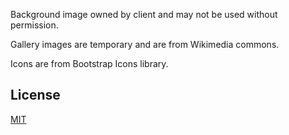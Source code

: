 Background image owned by client and may not be used without permission.

Gallery images are temporary and are from Wikimedia commons. 

Icons are from Bootstrap Icons library.

## License

[MIT](https://choosealicense.com/licenses/mit/)
